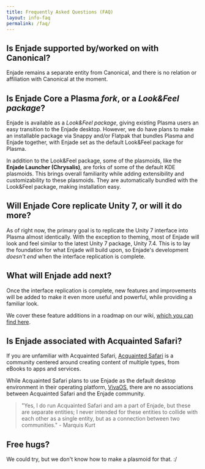 ```yaml
---
title: Frequently Asked Questions (FAQ)
layout: info-faq
permalink: /faq/
---
```


## Is Enjade supported by/worked on with Canonical?
Enjade remains a separate entity from Canonical, and there is no relation or affiliation with Canonical at the moment.

## Is Enjade Core a Plasma _fork_, or a _Look&Feel package_?
Enjade is available as a _Look&Feel package_, giving existing Plasma users an easy transition to the Enjade desktop. However, we do have plans to make an installable package via Snappy and/or Flatpak that bundles Plasma and Enjade together, with Enjade set as the default Look&Feel package for Plasma.

In addition to the Look&Feel package, some of the plasmoids, like the **Enjade Launcher (Chrysalis)**, are forks of some of the default KDE plasmoids. This brings overall familiarity while adding extensibility and customizability to these plasmoids. They are automatically bundled with the Look&Feel package, making installation easy.

## Will Enjade Core replicate Unity 7, or will it do more?
As of right now, the primary goal is to replicate the Unity 7 interface into Plasma almost identically. With the exception to theming, most of Enjade will look and feel similar to the latest Unity 7 package, Unity 7.4. This is to lay the foundation for what Enjade will build upon, so Enjade's development _doesn't end_ when the interface replication is complete.

## What will Enjade add next?
Once the interface replication is complete, new features and improvements will be added to make it even more useful and powerful, while providing a familiar look.

We cover these feature additions in a roadmap on our wiki, [which you can find here](http://www.github.com/enjade-project/enjade/wiki/Feature-Roadmap).

## Is Enjade associated with Acquainted Safari?
If you are unfamiliar with Acquainted Safari, [Acquainted Safari](http://www.acquaintedsafari.ga) is a community centered around creating content of multiple types, from eBooks to apps and services.

While Acquainted Safari plans to use Enjade as the default desktop environment in their operating platform, [VivaOS](http://viva.acquaintedsafari.ga), there are no associations between Acquainted Safari and the Enjade community.

> "Yes, I do run Acquainted Safari and am a part of Enjade, but these are separate entities; I never intended for these entities to collide with each other as a single entity, but as a connection between two communities." - Marquis Kurt  

## Free hugs?
We could try, but we don't know how to make a plasmoid for that. :/
